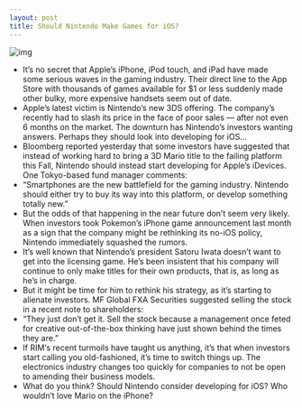 ```yaml
---
layout: post
title: Should Nintendo Make Games for iOS?
---
```

![img](http://media.idownloadblog.com/wp-content/uploads/2011/08/nintendo.jpg)
* It’s no secret that Apple’s iPhone, iPod touch, and iPad have made some serious waves in the gaming industry. Their direct line to the App Store with thousands of games available for $1 or less suddenly made other bulky, more expensive handsets seem out of date.
* Apple’s latest victim is Nintendo’s new 3DS offering. The company’s recently had to slash its price in the face of poor sales — after not even 6 months on the market. The downturn has Nintendo’s investors wanting answers. Perhaps they should look into developing for iOS…
* Bloomberg reported yesterday that some investors have suggested that instead of working hard to bring a 3D Mario title to the failing platform this Fall, Nintendo should instead start developing for Apple’s iDevices. One Tokyo-based fund manager comments:
* “Smartphones are the new battlefield for the gaming industry. Nintendo should either try to buy its way into this platform, or develop something totally new.”
* But the odds of that happening in the near future don’t seem very likely. When investors took Pokemon’s iPhone game announcement last month as a sign that the company might be rethinking its no-iOS policy, Nintendo immediately squashed the rumors.
* It’s well known that Nintendo’s president Satoru Iwata doesn’t want to get into the licensing game. He’s been insistent that his company will continue to only make titles for their own products, that is, as long as he’s in charge.
* But it might be time for him to rethink his strategy, as it’s starting to alienate investors. MF Global FXA Securities suggested selling the stock in a recent note to shareholders:
* “They just don’t get it. Sell the stock because a management once feted for creative out-of-the-box thinking have just shown behind the times they are.”
* If RIM‘s recent turmoils have taught us anything, it’s that when investors start calling you old-fashioned, it’s time to switch things up. The electronics industry changes too quickly for companies to not be open to amending their business models.
* What do you think? Should Nintendo consider developing for iOS? Who wouldn’t love Mario on the iPhone?

